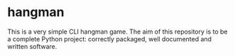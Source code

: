 # hangman

This is a very simple CLI hangman game. The aim of this repository is to be
a complete Python project: correctly packaged, well documented and written
software. 
